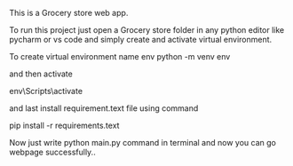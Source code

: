 This is a Grocery store web app.

To run this project just open a Grocery store folder in any python editor like pycharm or vs code and 
simply create and activate virtual environment.

To create virtual environment name env
python -m venv env

and then activate 

env\Scripts\activate

and last install requirement.text file using command

pip install -r requirements.text

Now just write python main.py command in terminal and now you can go webpage successfully..

